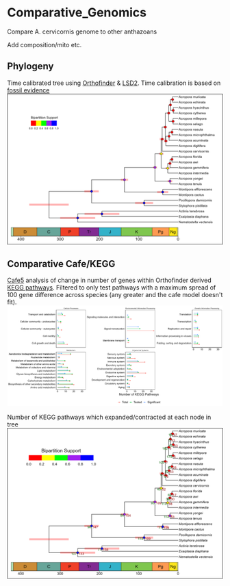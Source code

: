 # Comparative_Genomics
 Compare A. cervicornis genome to other anthazoans

Add composition/mito etc.

## Phylogeny
Time calibrated tree using [Orthofinder](https://github.com/davidemms/OrthoFinder) & [LSD2](https://github.com/tothuhien/lsd2). Time calibration is based on [fossil evidence](Data/fossil_estimates.txt)
![image info](Results/time_tree.png)

## Comparative Cafe/KEGG
[Cafe5](https://github.com/hahnlab/CAFE5) analysis of change in number of genes within Orthofinder derived [KEGG pathways](https://www.genome.jp/kegg/pathway.html). Filtered to only test pathways with a maximum spread of 100 gene difference across species (any greater and the cafe model doesn't fit).
![image info](Results/significant_change_pathways.png)

Number of KEGG pathways which expanded/contracted at each node in tree
![image info](Results/cafe_time_tree.png)

